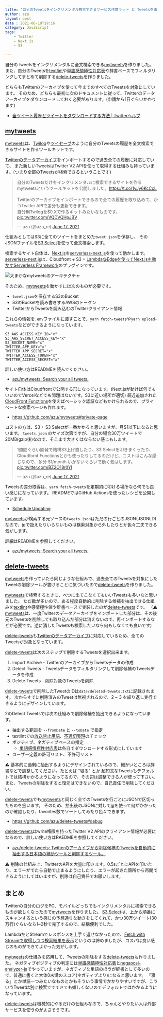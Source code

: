 ```yaml
---
title: "自分のTweetsをインクリメンタル検索できるサービス作成キット と Tweetsをまとめて削除するツールを書いた"
author: azu
layout: post
date : 2021-06-18T19:16
category: JavaScript
tags:
    - Twitter
    - Next.js
    - S3

---
```


自分のTweetsをインクリメンタルに全文検索できる[mytweets](https://github.com/azu/mytweets)を作りました。
また、自分のTweetsを[textlint](https://github.com/textlint/textlint)や[単語感情極性対応表](http://www.lr.pi.titech.ac.jp/~takamura/pndic_ja.html)や辞書ベースでフィルタリングしてまとめて削除する[delete-tweets](https://github.com/azu/delete-tweets)を作りました。

どちらもTwitterのアーカイブを使って今までのすべてのTweetsを対象にしています。
そのため、どちらも最初に次のドキュメントに従って、Twitterのデータアーカイブをダウンロードしておく必要があります。(申請から1日ぐらいかかります)

- [全ツイート履歴とツイートをダウンロードする方法 | Twitterヘルプ](https://help.twitter.com/ja/managing-your-account/how-to-download-your-twitter-archive)

## [mytweets](https://github.com/azu/mytweets)

[mytweets](https://github.com/azu/mytweets)は、[Twilog](http://twilog.org/)や[ツイセーブ](https://twisave.com/)のように自分のTweetsの履歴を全文検索できるサイトを作るツールキットです。

[Twitterのデータアーカイブ](https://help.twitter.com/ja/managing-your-account/how-to-download-your-twitter-archive)をインポートするので過去全ての履歴に対応していて、
また新しいTweetsはTwitter V2 APIを使って取得する仕組みも持っています。(つまり全部のTweetsが検索できるということです)

<blockquote class="twitter-tweet"><p lang="ja" dir="ltr">自分のTweetsだけをインクリメンタルに検索できるサイトを作るmytweetsというツールキットを公開しました。<a href="https://t.co/1vJy6KcCcL">https://t.co/1vJy6KcCcL</a><br><br>Twitterのアーカイブをインポートできるので全ての履歴を取り込めて、かつTwitter APIで差分も更新できます。<br>自分用Twilogを$0.Xで作るキットみたいなものです。 <a href="https://t.co/VQDVQHpJBV">pic.twitter.com/VQDVQHpJBV</a></p>&mdash; azu (@azu_re) <a href="https://twitter.com/azu_re/status/1405553626836135938?ref_src=twsrc%5Etfw">June 17, 2021</a></blockquote>

<script async src="https://platform.twitter.com/widgets.js" charset="utf-8"></script> 

仕組みとしてはS3に全てのツイートをまとめた`tweet.json`を保存し、
そのJSONファイルを[S3 Select](https://docs.aws.amazon.com/AmazonS3/latest/userguide/selecting-content-from-objects.html)を使って全文検索します。

検索するサイト自体は、[Next.js](https://nextjs.org/)を[serverless-next.js](https://github.com/serverless-nextjs/serverless-next.js)を使って動かします。
[serverless-next.js](https://github.com/serverless-nextjs/serverless-next.js)は、Cloudfront + S3 + Lambda@Edgeを使ってNext.jsを動かす[Serverless Framework](https://www.serverless.com/framework/docs/providers/aws/guide/installation/)のプラグインです。

![大まかなmytweetsのアーキテクチャ](https://efcl.info/wp-content/uploads/2021/06/18-1624021862.png)

そのため、[mytweets](https://github.com/azu/mytweets)を動かすには次のものが必要です。

- `tweet.json`を保存するS3のBucket
- S3のBucketを読み書きするAWSのトークン
- TwitterからTweetsを読み込むのTwitterクライアント情報

これらの情報を`.env`ファイルに渡すことで、`yarn fetch-tweets`や`yarn upload-tweets`などができるようになっています。

```
S3_AWS_ACCESS_KEY_ID="x"
S3_AWS_SECRET_ACCESS_KEY="x"
S3_BUCKET_NAME="x"
TWITTER_APP_KEY="x"
TWITTER_APP_SECRET="x"
TWITTER_ACCESS_TOKEN="x"
TWITTER_ACCESS_SECRET="x"
```

詳しい使い方はREADMEを読んでください。

- [azu/mytweets: Search your all tweets.](https://github.com/azu/mytweets)

サイト自体はCloudfrontで公開する形になっています。(Next.jsが動けば何でもいいのでVercelなどでも問題はないです。S3に近い場所が適切)
最近追加された[CloudFront Functions](https://docs.aws.amazon.com/AmazonCloudFront/latest/DeveloperGuide/cloudfront-functions.html)を使えばベーシック認証などもかけられるので、プライベートな検索ページも作れます。

- <https://github.com/azu/mytweets#private-page>

コストの方は、S3 + S3 Selectが一番かかると思いますが、月$1以下になると思います。
`tweets.json` のサイズ次第ですが、自分の場合30万ツイートで20MB(gzip後)なので、そこまで大きくはならない感じもします。

<blockquote class="twitter-tweet"><p lang="ja" dir="ltr">1週間ぐらい開発で結構S3上げ直したり、S3 Selectを叩きまくったり、Cloudfornt Functionsとかも使ったりしてるのだけど、コストはこんな感じなので、多分 $1/month いかないぐらいで動く気はします。 <a href="https://t.co/BZ2O18r0Yl">pic.twitter.com/BZ2O18r0Yl</a></p>&mdash; azu (@azu_re) <a href="https://twitter.com/azu_re/status/1405555408173895682?ref_src=twsrc%5Etfw">June 17, 2021</a></blockquote>
<script async src="https://platform.twitter.com/widgets.js" charset="utf-8"></script> 

Tweetsの差分取得は、`yarn fetch-tweets`を定期的に叩ける場所なら何でも良い感じになっています。
READMEではGitHub Actionsを使ったレシピを公開しています。

- [Schedule Updating](https://github.com/azu/mytweets#schedule-updating)

[mytweets](https://github.com/azu/mytweets)が検索する元ソースの`tweets.json`はただの行ごとのJSON(JSONLD)なので、[jq](https://stedolan.github.io/jq/)で扱えたりいらないものは検索対象から外したりとか色々工夫できる気がします。

詳細はREADMEを参照してください。

- [azu/mytweets: Search your all tweets.](https://github.com/azu/mytweets#schedule-updating)

## [delete-tweets](https://github.com/azu/delete-tweets)

[mytweets](https://github.com/azu/mytweets)を作っていたら同じような仕組みで、過去全てのTweetsを対象にしたTweetの削除ツールが書けることに気づいたので[delete-tweets](https://github.com/azu/delete-tweets)を作りました。

[mytweets](https://github.com/azu/mytweets)で検索するときに、べつに出てこなくてもいいTweetsも多いなと思いました。
ただ数が多いので、ある程度自動的に削除する候補を抽出できる仕組みを[textlint](https://github.com/textlint/textlint)や感情極性値や辞書ベースで実装したのが[delete-tweets](https://github.com/azu/delete-tweets)です。
（⚠ [mytweets](https://github.com/azu/mytweets)は、一度Twitterのデータアーカイブをインポートした部分は、その後元のTweetsを削除しても取り込んだ部分は消えないので、再インポートするなどが必要です。逆に消したTweetsも検索したいなら何もしなくても良いです)

[delete-tweets](https://github.com/azu/delete-tweets)も[Twitterのデータアーカイブ](https://help.twitter.com/ja/managing-your-account/how-to-download-your-twitter-archive)に対応しているため、全てのTweetsが対象となっています。

[delete-tweets](https://github.com/azu/delete-tweets)は次のステップで削除するTweetsを選択出来ます。

1. Import Archive - TwitterのアーカイブからTweetsデータの作成
2. Detect Tweets - Tweetsデータをフィルタリングして削除候補のTweetsデータを作成
3. Delete Tweets - 削除対象のTweetsを削除

[delete-tweets](https://github.com/azu/delete-tweets)で削除したTweetのIDは`data/deleted-twwets.txt`に記録されます。
次からすでに削除済みのTweetは無視されるので、2 ~ 3 を繰り返し実行できるようにデザインしています。

2のDetect Tweetsでは次の仕組みで削除候補を抽出できるようになっています。

- 抽出する範囲を `--fromDate` と `--toDate` で指定
- textlintでの[放送禁止用語](https://github.com/hata6502/textlint-rule-no-hoso-kinshi-yogo)、[不適切表現](https://github.com/textlint-ja/textlint-rule-ja-no-inappropriate-words)のチェック
- ポジティブ、ネガティブベースの推定
  - [単語感情極性対応表](http://www.lr.pi.titech.ac.jp/~takamura/pndic_ja.html)は各自でダウンロードする形式にしています
- ユーザー定義の許可リスト、不許可リスト

⚠ 基本的に過剰に抽出するようにデザインされているので、細かいところは辞書などで調整してください。たとえば "寝る" とか 超短文なTweetsもデフォルトでは結構かかるようになってるので、その辺は調整できる人が使って下さい。
また、Tweetsの削除をすると復元はできないので、自己責任で削除してください。

[delete-tweets](https://github.com/azu/delete-tweets)でも[mytweets](https://github.com/azu/mytweets)と同じく全てのTweetsを行ごとにJSONで区切ったものを扱います。
そのため、抽出後のJSONに対して[jq](https://stedolan.github.io/jq/)を使って何がかかったのか確認したり、favorites数でソートしてみたり色々できます。

- https://github.com/azu/delete-tweets#debug

[delete-tweets](https://github.com/azu/delete-tweets)はwrite権限を持ったTwitter V2 APIのクライアント情報が必要になるので、詳しい使い方はRAEDMEを参照してください。

- [azu/delete-tweets: Twitterのアーカイブから削除候補のTweetsを自動的に抽出する日本語の補助ツールと削除するツール。](https://github.com/azu/delete-tweets)

⚠ 削除の仕組み上、TwitterのAPIを大量に叩きます。0.5sごとにAPIを叩いたり、エラーがでたら自動で止まるようにしたり、エラーが起きた箇所から再開できるようにしてはいますが、削除は自己責任でお願いします。

## まとめ

Twitterの自分のログをPC、モバイルどっちでもインクリメンタルに検索できるものが欲しくなったので[mytweets](https://github.com/azu/mytweets)を作りました。
[S3 Select](https://docs.aws.amazon.com/AmazonS3/latest/userguide/selecting-content-from-objects.html)は、上から順番にスキャンするという感じの予想通りな動きをしてくれて、かつ30万ツイート(30万行)ぐらいなら1~2秒で完了するので、結構便利でした。

LambdaだとStreamでレスポンスを上手く返せなかったので、[Fetch with Streamで取得しつつ検索結果を表示](https://twitter.com/azu_re/status/1403380808845455362)というのは諦めましたが、コスパは良い感じのものができてよかった気がします。

[mytweets](https://github.com/azu/mytweets)の仕組みを応用して、Tweetsの削除をする[delete-tweets](https://github.com/azu/delete-tweets)も作りました。
ネガティブポジティブの判定には[単語感情極性対応表](http://www.lr.pi.titech.ac.jp/~takamura/pndic_ja.html)と[negaposi-analyzer-ja](https://github.com/azu/negaposi-analyzer-ja)でやっていますが、ネガティブな単語のほうが辞書として多いので、普通に書くと大体0未満のスコア(ネガティブより)になると思います。
「寝る」とか単語一つみたいなものとかもそういう事情でかかりやすいですが、こういうTweetは別に検索ででてきても嬉しくないのでデフォルトではかかるようになっています。

[delete-tweets](https://github.com/azu/delete-tweets)は機械的にやるだけの仕組みなので、ちゃんとやりたい人は外部サービスを使うのがよさそうです。